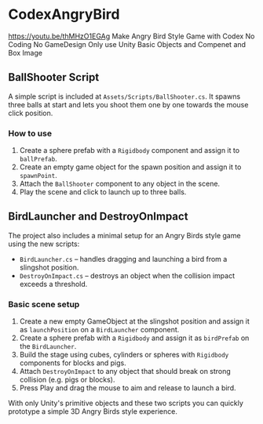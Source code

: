 # CodexAngryBird
https://youtu.be/thMHzO1EGAg
Make Angry Bird Style Game  with Codex
No Coding No GameDesign
Only use Unity Basic Objects and Compenet and Box Image

## BallShooter Script

A simple script is included at `Assets/Scripts/BallShooter.cs`.
It spawns three balls at start and lets you shoot them one by one
towards the mouse click position.

### How to use
1. Create a sphere prefab with a `Rigidbody` component and assign it to `ballPrefab`.
2. Create an empty game object for the spawn position and assign it to `spawnPoint`.
3. Attach the `BallShooter` component to any object in the scene.
4. Play the scene and click to launch up to three balls.

## BirdLauncher and DestroyOnImpact

The project also includes a minimal setup for an Angry Birds style game using the new scripts:

- `BirdLauncher.cs` – handles dragging and launching a bird from a slingshot position.
- `DestroyOnImpact.cs` – destroys an object when the collision impact exceeds a threshold.

### Basic scene setup
1. Create a new empty GameObject at the slingshot position and assign it as `launchPosition` on a `BirdLauncher` component.
2. Create a sphere prefab with a `Rigidbody` and assign it as `birdPrefab` on the `BirdLauncher`.
3. Build the stage using cubes, cylinders or spheres with `Rigidbody` components for blocks and pigs.
4. Attach `DestroyOnImpact` to any object that should break on strong collision (e.g. pigs or blocks).
5. Press Play and drag the mouse to aim and release to launch a bird.

With only Unity's primitive objects and these two scripts you can quickly prototype a simple 3D Angry Birds style experience.
